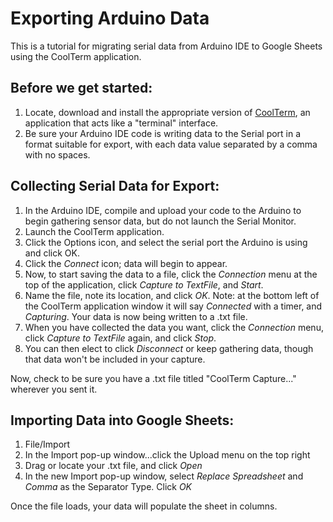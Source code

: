 # Exporting Arduino Data

This is a tutorial for migrating serial data from Arduino IDE to Google Sheets using the CoolTerm application.  
  
## Before we get started:  
1. Locate, download and install the appropriate version of [CoolTerm](https://freeware.the-meiers.org/), an application that acts like a  "terminal" interface.  
2. Be sure your Arduino IDE code is writing data to the Serial port in a format suitable for export, with each data value separated by a comma with no spaces. 


## Collecting Serial Data for Export:  

1. In the Arduino IDE, compile and upload your code to the Arduino to begin gathering sensor data, but do not launch the Serial Monitor.  
2. Launch the CoolTerm application.  
3. Click the Options icon, and select the serial port the Arduino is using and click OK.  
4. Click the *Connect* icon; data will begin to appear.  
5. Now, to start saving the data to a file, click the *Connection* menu at the top of the application, click *Capture to TextFile*, and *Start*.  
6. Name the file, note its location, and click *OK*. Note: at the bottom left of the CoolTerm application window it will say *Connected* with a timer, and *Capturing*. Your data is now being written to a .txt file.  
7. When you have collected the data you want, click the *Connection* menu, click *Capture to TextFile* again, and click *Stop*.  
8. You can then elect to click *Disconnect* or keep gathering data, though that data won't be included in your capture.
  
Now, check to be sure you have a .txt file titled "CoolTerm Capture..." wherever you sent it.  
  
## Importing Data into Google Sheets:

1. File/Import  
2. In the Import pop-up window...click the Upload menu on the top right  
3. Drag or locate your .txt file, and click *Open*  
4. In the new Import pop-up window, select *Replace Spreadsheet* and  *Comma* as the Separator Type. Click *OK*  

Once the file loads, your data will populate the sheet in columns.








